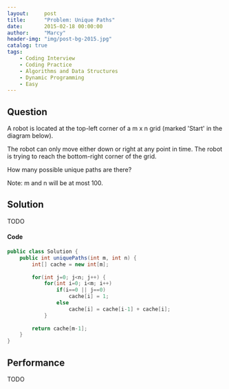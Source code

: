 ```yaml
---
layout:     post
title:      "Problem: Unique Paths"
date:       2015-02-18 00:00:00
author:     "Marcy"
header-img: "img/post-bg-2015.jpg"
catalog: true
tags:
    - Coding Interview
    - Coding Practice
    - Algorithms and Data Structures
    - Dynamic Programming
    - Easy
---
```


## Question

A robot is located at the top-left corner of a m x n grid (marked 'Start' in the diagram below).

The robot can only move either down or right at any point in time. The robot is trying to reach the bottom-right corner of the grid.

How many possible unique paths are there?

Note: m and n will be at most 100.

## Solution
TODO

#### Code
```java
public class Solution {
    public int uniquePaths(int m, int n) {
        int[] cache = new int[m];
        
        for(int j=0; j<n; j++) {
            for(int i=0; i<m; i++)
                if(i==0 || j==0)
                    cache[i] = 1;
                else
                    cache[i] = cache[i-1] + cache[i];
            }
        
        return cache[m-1];
    }
}
```

## Performance
TODO
